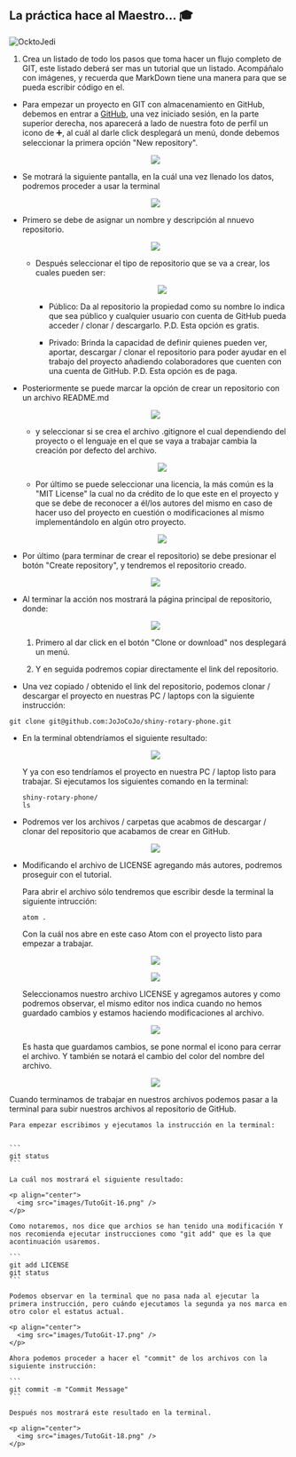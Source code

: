 ## La práctica hace al Maestro...  :mortar_board:

![OcktoJedi](https://s-media-cache-ak0.pinimg.com/originals/dc/ef/3a/dcef3abedf0e0761203aaeb85886a6f3.jpg)

1. Crea un listado de todo los pasos que toma hacer un flujo completo de GIT, este listado deberá ser mas un tutorial que un listado. Acompáñalo con imágenes, y recuerda que MarkDown tiene una manera para que se pueda escribir código en el.

  * Para empezar un proyecto en GIT con almacenamiento en GitHub, debemos en entrar a [GitHub](https://github.com/), una vez iniciado sesión, en la parte superior derecha, nos aparecerá a lado de nuestra foto de perfil un icono de :heavy_plus_sign:, al cuál al darle click desplegará un menú, donde debemos seleccionar la primera opción "New repository".

    <p align="center">
      <img src="images/TutoGit-1.png" />
    </p>

  * Se motrará la siguiente pantalla, en la cuál una vez llenado los datos, podremos proceder a usar la terminal

    <p align="center">
      <img src="images/TutoGit-2.png" />
    </p>

  * Primero se debe de asignar un nombre y descripción al nnuevo repositorio.

    <p align="center">
      <img src="images/TutoGit-3.png" />
    </p>

    * Después seleccionar el tipo de repositorio que se va a crear, los cuales pueden ser:

      <p align="center">
        <img src="images/TutoGit-4.png" />
      </p>

      * Público: Da al repositorio la propiedad como su nombre lo indica que sea público y cualquier usuario con cuenta de GitHub pueda acceder / clonar / descargarlo. P.D. Esta opción es gratis.

      * Privado: Brinda la capacidad de definir quienes pueden ver, aportar, descargar / clonar el repositorio para poder ayudar en el trabajo del proyecto añadiendo colaboradores que cuenten con una cuenta de GitHub. P.D. Esta opción es de paga.

  * Posteriormente se puede marcar la opción de crear un repositorio con un archivo README.md

    <p align="center">
      <img src="images/TutoGit-5.png" />
    </p>

    * y seleccionar si se crea el archivo .gitignore el cual dependiendo del proyecto o el lenguaje en el que se vaya a trabajar cambia la creación por defecto del archivo.

      <p align="center">
        <img src="images/TutoGit-6.png" />
      </p>

    * Por último se puede seleccionar una licencia, la más común es la "MIT License" la cual no da crédito de lo que este en el proyecto y que se debe de reconocer a él/los autores del mismo en caso de hacer uso del proyecto en cuestión o modificaciones al mismo implementándolo en algún otro proyecto.

      <p align="center">
        <img src="images/TutoGit-7.png" />
      </p>

  * Por último (para terminar de crear el repositorio) se debe presionar el botón "Create repository", y tendremos el repositorio creado.

    <p align="center">
      <img src="images/TutoGit-8.png" />
    </p>

  * Al terminar la acción nos mostrará la página principal de repositorio, donde:

    <p align="center">
      <img src="images/TutoGit-9.png" />
    </p>

    1. Primero al dar click en el botón "Clone or download" nos desplegará un menú.

    2. Y en seguida podremos copiar directamente el link del repositorio.

  *  Una vez copiado / obtenido el link del repositorio, podemos clonar / descargar el proyecto en nuestras PC / laptops con la siguiente instrucción:

  ```
  git clone git@github.com:JoJoCoJo/shiny-rotary-phone.git
  ```
  * En la terminal obtendríamos el siguiente resultado:

    <p align="center">
      <img src="images/TutoGit-10.png" />
    </p>

    Y ya con eso tendríamos el proyecto en nuestra PC / laptop listo para trabajar. Si ejecutamos los siguientes comando en la terminal:

    ```
    shiny-rotary-phone/
    ls
    ```

  * Podremos ver los archivos / carpetas que acabmos de descargar / clonar del repositorio que acabamos de crear en GitHub.

    <p align="center">
      <img src="images/TutoGit-11.png" />
    </p>

  * Modificando el archivo de LICENSE agregando más autores, podremos proseguir con el tutorial.

    Para abrir el archivo sólo tendremos que escribir desde la terminal la siguiente intrucción:

      ```
      atom .
      ```

    Con la cuál nos abre en este caso Atom con el proyecto listo para empezar a trabajar.

    <p align="center">
      <img src="images/TutoGit-12.png" />
    </p>

    <p align="center">
      <img src="images/TutoGit-13.png" />
    </p>

    Seleccionamos nuestro archivo LICENSE y agregamos autores y como podremos observar, el mismo editor nos indica cuando no hemos guardado cambios y estamos haciendo modificaciones al archivo.

    <p align="center">
      <img src="images/TutoGit-14.png" />
    </p>

    Es hasta que guardamos cambios, se pone normal el icono para cerrar el archivo. Y también se notará el cambio del color del nombre del archivo.

    <p align="center">
      <img src="images/TutoGit-15.png" />
    </p>

  Cuando terminamos de trabajar en nuestros archivos podemos pasar a la terminal para subir nuestros archivos al repositorio de GitHub.

    Para empezar escribimos y ejecutamos la instrucción en la terminal:


    ```
    git status
    ```

    La cuál nos mostrará el siguiente resultado:

    <p align="center">
      <img src="images/TutoGit-16.png" />
    </p>

    Como notaremos, nos dice que archios se han tenido una modificación Y nos recomienda ejecutar instrucciones como "git add" que es la que acontinuación usaremos.

    ```
    git add LICENSE
    git status
    ```

    Podemos observar en la terminal que no pasa nada al ejecutar la primera instrucción, pero cuándo ejecutamos la segunda ya nos marca en otro color el estatus actual.

    <p align="center">
      <img src="images/TutoGit-17.png" />
    </p>

    Ahora podemos proceder a hacer el "commit" de los archivos con la siguiente instrucción:

    ```
    git commit -m "Commit Message"
    ```

    Después nos mostrará este resultado en la terminal.

    <p align="center">
      <img src="images/TutoGit-18.png" />
    </p>
